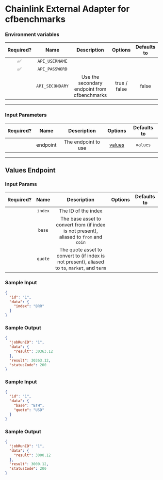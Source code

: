 # Chainlink External Adapter for cfbenchmarks

### Environment variables

| Required? |      Name       |                 Description                  |   Options    | Defaults to |
| :-------: | :-------------: | :------------------------------------------: | :----------: | :---------: |
|    ✅     | `API_USERNAME`  |                                              |              |             |
|    ✅     | `API_PASSWORD`  |                                              |              |             |
|           | `API_SECONDARY` | Use the secondary endpoint from cfbenchmarks | true / false |    false    |

---

### Input Parameters

| Required? |   Name   |     Description     |          Options           | Defaults to |
| :-------: | :------: | :-----------------: | :------------------------: | :---------: |
|           | endpoint | The endpoint to use | [values](#Values-Endpoint) |  `values`   |

---

## Values Endpoint

### Input Params

| Required? |  Name   |                                          Description                                           | Options | Defaults to |
| :-------: | :-----: | :--------------------------------------------------------------------------------------------: | :-----: | :---------: |
|           | `index` |                                      The ID of the index                                       |         |             |
|           | `base`  |     The base asset to convert from (if index is not present), aliased to `from` and `coin`     |         |             |
|           | `quote` | The quote asset to convert to (if index is not present), aliased to `to`, `market`, and `term` |         |             |

### Sample Input

```json
{
  "id": "1",
  "data": {
    "index": "BRR"
  }
}
```

### Sample Output

```json
{
  "jobRunID": "1",
  "data": {
    "result": 30363.12
  },
  "result": 30363.12,
  "statusCode": 200
}
```

### Sample Input

```json
{
  "id": "1",
  "data": {
    "base": "ETH",
    "quote": "USD"
  }
}
```

### Sample Output

```json
{
  "jobRunID": "1",
  "data": {
    "result": 3000.12
  },
  "result": 3000.12,
  "statusCode": 200
}
```
